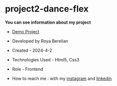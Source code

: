 # project2-dance-flex


**You can see information about my project**



- [Demo Project]()

- Developed by Roya Berelian

- Created - 2024-4-2

- Technologies Used - Html5, Css3

- Role - Frontend

- How to reach me : with my [instagram](https://www.instagram.com/berelian.web) and [linkedin](https://www.linkedin.com/in/RoyaBerelian)

